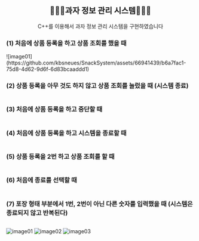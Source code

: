 
<div align="center">
<h2> 🧑🏻‍💻과자 정보 관리 시스템🧑🏻‍💻 </h2>
C++를 이용해서 과자 정보 관리 시스템을 구현하였습니다
</div>

<h3> (1) 처음에 상품 등록을 하고 상품 조회를 했을 때   </h3>
![image01](https://github.com/kbsneues/SnackSystem/assets/66941439/b6a7fac1-75d8-4d62-9d6f-6d83bcaaddd1)

<h3> (2) 상품 등록을 아무 것도 하지 않고 상품 조회를 눌렀을 때 (시스템 종료) </h3>
<img src = "" />

<h3> (3) 처음에 상품 등록을 하고 중단할 때    </h3>
<img src = "" />

<h3> (4) 처음에 상품 등록을 하고 시스템을 종료할 때     </h3>
<img src = "" />

<h3> (5) 상품 등록을 2번 하고 상품 조회를 할 때 </h3>
<img src = "" />

<h3> (6) 처음에 종료를 선택할 때    </h3>
<img src = "" />

<h3> (7) 포장 형태 부분에서 1번, 2번이 아닌 다른 숫자를 입력했을 때 (시스템은 종료되지 않고 반복된다)    </h3>
<img src = "" />

![image01](https://github.com/kbsneues/SnackSystem/assets/66941439/b6a7fac1-75d8-4d62-9d6f-6d83bcaaddd1)
![image02](https://github.com/kbsneues/SnackSystem/assets/66941439/b2812b07-04ba-4cd8-9f4c-dbf21e5ca509)
![image03](https://github.com/kbsneues/SnackSystem/assets/66941439/f4f0a80f-1f79-4a1c-844c-5535e8140363)
